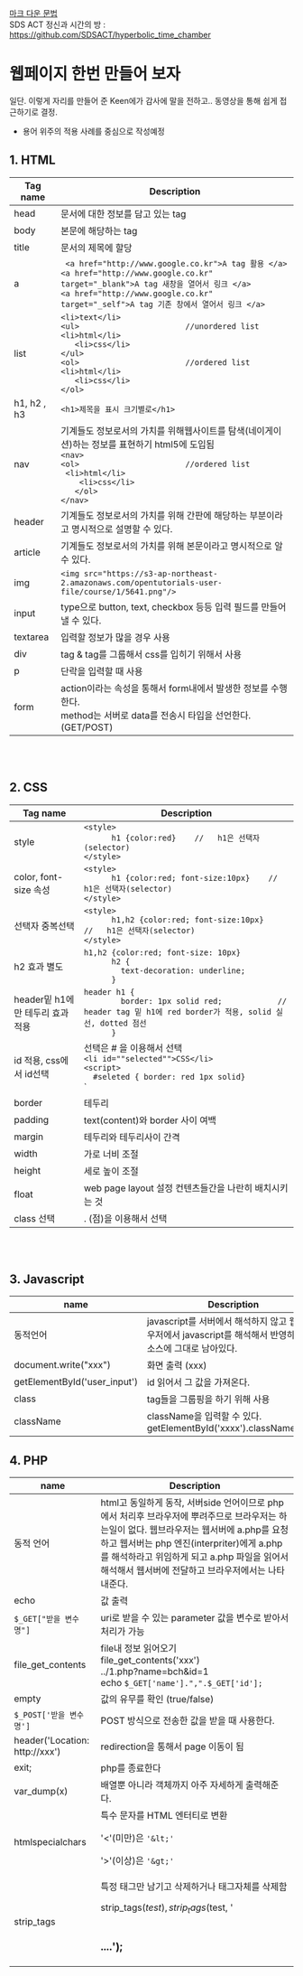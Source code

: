  [마크 다운 문법](https://gist.github.com/ihoneymon/652be052a0727ad59601)  
 SDS ACT 정신과 시간의 방 : https://github.com/SDSACT/hyperbolic_time_chamber

# 웹페이지 한번 만들어 보자
일단. 이렇게 자리를 만들어 준 Keen에가 감사에 말을 전하고..
동영상을 통해 쉽게 접근하기로 결정.
- 용어 위주의 적용 사례를 중심으로 작성예정

## 1. HTML
 Tag name | Description
---------- | ----------
head	|문서에 대한 정보를 담고 있는 tag
body	|본문에 해당하는 tag
title	|문서의 제목에 할당
a | ` <a href="http://www.google.co.kr">A tag 활용 </a>` <br /> `<a href="http://www.google.co.kr" target="_blank">A tag 새창을 열어서 링크 </a>` <br /> `<a href="http://www.google.co.kr" target="_self">A tag 기존 창에서 열어서 링크 </a> `
list |	`<li>text</li>` <br/>	`<ul>                       //unordered list`<br/>  	`<li>html</li>` <br/>  	`	<li>css</li>`<br/>	`</ul>`<br/>	`<ol>                       //ordered list`<br/>  		`<li>html</li>`<br/>  	`	<li>css</li>`<br/>	`</ol>`
h1, h2 , h3 |	`<h1>제목을 표시 크기별로</h1>`
nav	|기계들도 정보로서의 가치를 위해웹사이트를 탐색(네이게이션)하는 정보를 표현하기 html5에 도입됨 <br/>	`<nav>`<br/> 		`<ol>                       //ordered list`<br/>		    ` <li>html</li>`<br/>		 `    <li>css</li>`<br/>	`	</ol>`<br/>	`</nav>`
header	|기계들도 정보로서의 가치를 위해 간판에 해당하는 부분이라고 명시적으로 설명할 수 있다.
article	|기계들도 정보로서의 가치를 위해 본문이라고 명시적으로 알수 있다.
img	|`<img src="https://s3-ap-northeast-2.amazonaws.com/opentutorials-user-file/course/1/5641.png"/>`
input	|type으로 button, text, checkbox 등등 입력 필드를 만들어 낼 수 있다.
textarea | 입력할 정보가 많을 경우 사용
div	|tag & tag를 그룹해서 css를 입히기 위해서 사용
p | 단락을 입력할 때 사용
form | action이라는 속성을 통해서 form내에서 발생한 정보를 수행한다.<br/> method는 서버로 data를 전송시 타입을 선언한다. (GET/POST)

<br/><br/>
## 2. CSS
 Tag name | Description
---------- | ----------
style |	`<style>` <br/>`      h1 {color:red}    //   h1은 선택자(selector)` <br/> `</style>`
color, font-size 속성	| `<style>` <br/> `      h1 {color:red; font-size:10px}    //   h1은 선택자(selector)` <br/> `</style>`
선택자 중복선택|	`<style>`<br/>`      h1,h2 {color:red; font-size:10px}    //   h1은 선택자(selector)` <br/> `</style>`
h2 효과 별도|	`h1,h2 {color:red; font-size: 10px}`<br/>`      h2 {`<br/>`        text-decoration: underline;`<br/>`      }`
header밑 h1에만 테두리 효과 적용 |	`header h1 {`<br/>`        border: 1px solid red;            // header tag 밑 h1에 red border가 적용, solid 실선, dotted 점선`<br/>`      }`
id 적용, css에서 id선택|	선택은 # 을 이용해서 선택<br/>`<li id=""selected"">CSS</li>`<br/>`<script>`<br/>`   #seleted { border: red 1px solid} `<br/></script>`
border	|테두리
padding	|text(content)와 border 사이 여백
margin	|테두리와 테두리사이 간격
width	|가로 너비 조절
height	|세로 높이 조절
float	|web page layout 설정 컨텐츠들간을 나란히 배치시키는 것
class 선택	|. (점)을 이용해서 선택


<br/><br/>
## 3. Javascript
 name | Description
---------- | ----------
동적언어	|javascript를 서버에서 해석하지 않고 웹 브라우저에서 javascript를 해석해서 반영하기에 소스에 그대로 남아있다.
document.write("xxx")|	화면 출력 (xxx)
getElementById('user_input')|	id 읽어서 그 값을 가져온다.
class	|tag들을 그룹핑을 하기 위해 사용
className	|className을 입력할 수 있다.<br/> getElementById('xxxx').className='em'

## 4. PHP
 name | Description
---------- | ----------
동적 언어	|html고 동일하게 동작, 서버side 언어이므로 php 에서 처리후 브라우저에 뿌려주므로 브라우저는 하는일이 없다.	웹브라우저는 웹서버에 a.php를 요청하고 웹서버는 php 엔진(interpriter)에게 a.php를 해석하라고 위임하게 되고 a.php 파일을 읽어서 해석해서 웹서버에 전달하고 브라우저에서는 나타내준다.
echo	|값 출력
`$_GET["받을 변수명"]`	|uri로 받을 수 있는 parameter 값을 변수로 받아서 처리가 가능
file_get_contents | file내 정보 읽어오기<br/> file_get_contents('xxx')<br> ../1.php?name=bch&id=1<br/>echo `$_GET['name'].",".$_GET['id'];`
empty |  값의 유무를 확인 (true/false)
`$_POST['받을 변수명']` | POST 방식으로 전송한 값을 받을 때 사용한다.
header('Location: http://xxx') | redirection을 통해서 page 이동이 됨
exit; | php를 종료한다
var_dump(x) | 배열뿐 아니라 객체까지 아주 자세하게 출력해준다. 
htmlspecialchars | 특수 문자를 HTML 엔터티로 변환 <p> '<'(미만)은 `'&lt;'` <p> '>'(이상)은 `'&gt;'` 
strip_tags | 특정 태그만 남기고 삭제하거나 태그자체를 삭제함 <p> strip_tags($test),  strip_tags($test, '<img><h1><h2><h3>....');  
